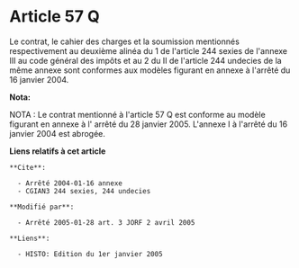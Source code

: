 # Article 57 Q

Le contrat, le cahier des charges et la soumission mentionnés respectivement au deuxième alinéa du 1 de l'article 244 sexies
de l'annexe III au code général des impôts et au 2 du II de l'article 244 undecies de la même annexe sont conformes aux
modèles figurant en annexe à l'arrêté du 16 janvier 2004.

**Nota:**

NOTA : Le contrat mentionné à l'article 57 Q est conforme au modèle figurant en annexe à l' arrêté du 28 janvier 2005.
L'annexe I à l'arrêté du 16 janvier 2004 est abrogée.

**Liens relatifs à cet article**

	**Cite**:

	  - Arrêté 2004-01-16 annexe
	  - CGIAN3 244 sexies, 244 undecies

	**Modifié par**:

	  - Arrêté 2005-01-28 art. 3 JORF 2 avril 2005

	**Liens**:

	  - HISTO: Edition du 1er janvier 2005
